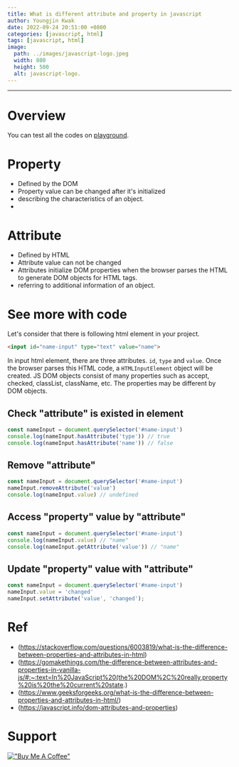 ```yaml
---
title: What is different attribute and property in javascript
author: Youngjin Kwak
date: 2022-09-24 20:51:00 +0800
categories: [javascript, html]
tags: [javascript, html]
image:
  path: ../images/javascript-logo.jpeg
  width: 800
  height: 500
  alt: javascript-logo.
---
```

---
# Overview
You can test all the codes on [playground](https://playcode.io/javascript).

# Property
- Defined by the DOM
- Property value can be changed after it's initialized
- describing the characteristics of an object.
-
# Attribute
- Defined by HTML
- Attribute value can not be changed
- Attributes initialize DOM properties when the browser parses the HTML to generate DOM objects for HTML tags.
- referring to additional information of an object.


# See more with code
Let's consider that there is following html element in your project.
```html
<input id="name-input" type="text" value="name">
```
In input html element, there are three attributes. ```id```, ```type``` and ```value```.
Once the browser parses this HTML code, a ```HTMLInputElement``` object will be created.
JS DOM objects consist of many properties such as accept, checked, classList, className, etc.
The properties may be different by DOM objects.

## Check "attribute" is existed in element
```javascript
const nameInput = document.querySelector('#name-input')
console.log(nameInput.hasAttribute('type')) // true
console.log(nameInput.hasAttribute('name')) // false
```

## Remove "attribute"
```javascript
const nameInput = document.querySelector('#name-input')
nameInput.removeAttribute('value')
console.log(nameInput.value) // undefined
```

## Access "property" value by "attribute"
```javascript
const nameInput = document.querySelector('#name-input')
console.log(nameInput.value) // "name"
console.log(nameInput.getAttribute('value')) // "name"
```

## Update "property" value with "attribute"
```javascript
const nameInput = document.querySelector('#name-input')
nameInput.value = 'changed'
nameInput.setAttribute('value', 'changed');
```

# Ref
- (https://stackoverflow.com/questions/6003819/what-is-the-difference-between-properties-and-attributes-in-html)
- (https://gomakethings.com/the-difference-between-attributes-and-properties-in-vanilla-js/#:~:text=In%20JavaScript%20(the%20DOM%2C%20really,property%20is%20the%20current%20state.)
- (https://www.geeksforgeeks.org/what-is-the-difference-between-properties-and-attributes-in-html/)
- (https://javascript.info/dom-attributes-and-properties)

# Support
[!["Buy Me A Coffee"](https://www.buymeacoffee.com/assets/img/custom_images/orange_img.png)](https://www.buymeacoffee.com/youngjinkwak)
